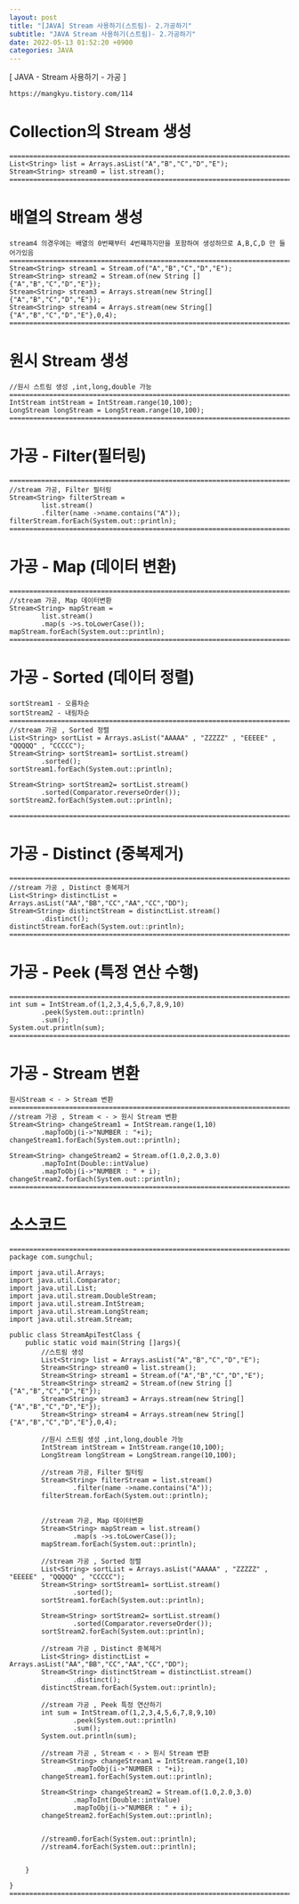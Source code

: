 ```yaml
---
layout: post
title: "[JAVA] Stream 사용하기(스트림)- 2.가공하기"
subtitle: "JAVA Stream 사용하기(스트림)- 2.가공하기"
date: 2022-05-13 01:52:20 +0900
categories: JAVA
---
```

[ JAVA - Stream 사용하기 - 가공 ]

	https://mangkyu.tistory.com/114

# Collection의 Stream 생성 

	=================================================================================================================
	List<String> list = Arrays.asList("A","B","C","D","E");
	Stream<String> stream0 = list.stream();
	=================================================================================================================

# 배열의 Stream 생성
	stream4 의경우에는 배열의 0번째부터 4번쨰까지만을 포함하여 생성하므로 A,B,C,D 만 들어가있음
	=================================================================================================================
	Stream<String> stream1 = Stream.of("A","B","C","D","E");
	Stream<String> stream2 = Stream.of(new String []{"A","B","C","D","E"});
	Stream<String> stream3 = Arrays.stream(new String[]{"A","B","C","D","E"});
	Stream<String> stream4 = Arrays.stream(new String[]{"A","B","C","D","E"},0,4);
	=================================================================================================================

# 원시 Stream 생성
	//원시 스트림 생성 ,int,long,double 가능	
	=================================================================================================================
	IntStream intStream = IntStream.range(10,100);
	LongStream longStream = LongStream.range(10,100);
	=================================================================================================================


# 가공 - Filter(필터링)

	=================================================================================================================
	//stream 가공, Filter 필터링
	Stream<String> filterStream =
			list.stream()
			.filter(name ->name.contains("A"));
	filterStream.forEach(System.out::println);
	=================================================================================================================


# 가공 - Map (데이터 변환)
	
	=================================================================================================================
	//stream 가공, Map 데이터변환
	Stream<String> mapStream =
			list.stream()
			.map(s ->s.toLowerCase());
	mapStream.forEach(System.out::println);
	=================================================================================================================



# 가공 - Sorted (데이터 정렬)
	sortStream1 - 오름차순
	sortStream2 - 내림차순
	=================================================================================================================
	//stream 가공 , Sorted 정렬
	List<String> sortList = Arrays.asList("AAAAA" , "ZZZZZ" , "EEEEE" , "QQQQQ" , "CCCCC");
	Stream<String> sortStream1= sortList.stream()
			.sorted();
	sortStream1.forEach(System.out::println);
	
	Stream<String> sortStream2= sortList.stream()
			.sorted(Comparator.reverseOrder());
	sortStream2.forEach(System.out::println);

	=================================================================================================================



# 가공 - Distinct (중복제거)

	=================================================================================================================
	//stream 가공 , Distinct 중복제거
	List<String> distinctList = Arrays.asList("AA","BB","CC","AA","CC","DD");
	Stream<String> distinctStream = distinctList.stream()
			.distinct();
	distinctStream.forEach(System.out::println);
	=================================================================================================================


# 가공 - Peek  (특정 연산 수행)
	
	=================================================================================================================
	int sum = IntStream.of(1,2,3,4,5,6,7,8,9,10)
			.peek(System.out::println)
			.sum();
	System.out.println(sum);
	=================================================================================================================


# 가공 - Stream 변환 
	원시Stream < - > Stream 변환
	=================================================================================================================
	//stream 가공 , Stream < - > 원시 Stream 변환
	Stream<String> changeStream1 = IntStream.range(1,10)
			.mapToObj(i->"NUMBER : "+i);
	changeStream1.forEach(System.out::println);

	Stream<String> changeStream2 = Stream.of(1.0,2.0,3.0)
			.mapToInt(Double::intValue)
			.mapToObj(i->"NUMBER : " + i);
	changeStream2.forEach(System.out::println);
	=================================================================================================================


# 소스코드
	=================================================================================================================
	package com.sungchul;

	import java.util.Arrays;
	import java.util.Comparator;
	import java.util.List;
	import java.util.stream.DoubleStream;
	import java.util.stream.IntStream;
	import java.util.stream.LongStream;
	import java.util.stream.Stream;

	public class StreamApiTestClass {
		public static void main(String []args){
			//스트림 생성
			List<String> list = Arrays.asList("A","B","C","D","E");
			Stream<String> stream0 = list.stream();
			Stream<String> stream1 = Stream.of("A","B","C","D","E");
			Stream<String> stream2 = Stream.of(new String []{"A","B","C","D","E"});
			Stream<String> stream3 = Arrays.stream(new String[]{"A","B","C","D","E"});
			Stream<String> stream4 = Arrays.stream(new String[]{"A","B","C","D","E"},0,4);

			//원시 스트림 생성 ,int,long,double 가능
			IntStream intStream = IntStream.range(10,100);
			LongStream longStream = LongStream.range(10,100);

			//stream 가공, Filter 필터링
			Stream<String> filterStream = list.stream()
					.filter(name ->name.contains("A"));
			filterStream.forEach(System.out::println);


			//stream 가공, Map 데이터변환
			Stream<String> mapStream = list.stream()
					.map(s ->s.toLowerCase());
			mapStream.forEach(System.out::println);

			//stream 가공 , Sorted 정렬
			List<String> sortList = Arrays.asList("AAAAA" , "ZZZZZ" , "EEEEE" , "QQQQQ" , "CCCCC");
			Stream<String> sortStream1= sortList.stream()
					.sorted();
			sortStream1.forEach(System.out::println);

			Stream<String> sortStream2= sortList.stream()
					.sorted(Comparator.reverseOrder());
			sortStream2.forEach(System.out::println);

			//stream 가공 , Distinct 중복제거
			List<String> distinctList = Arrays.asList("AA","BB","CC","AA","CC","DD");
			Stream<String> distinctStream = distinctList.stream()
					.distinct();
			distinctStream.forEach(System.out::println);

			//stream 가공 , Peek 특정 연산하기
			int sum = IntStream.of(1,2,3,4,5,6,7,8,9,10)
					.peek(System.out::println)
					.sum();
			System.out.println(sum);

			//stream 가공 , Stream < - > 원시 Stream 변환
			Stream<String> changeStream1 = IntStream.range(1,10)
					.mapToObj(i->"NUMBER : "+i);
			changeStream1.forEach(System.out::println);

			Stream<String> changeStream2 = Stream.of(1.0,2.0,3.0)
					.mapToInt(Double::intValue)
					.mapToObj(i->"NUMBER : " + i);
			changeStream2.forEach(System.out::println);


			//stream0.forEach(System.out::println);
			//stream4.forEach(System.out::println);


		}

	}
	=================================================================================================================
